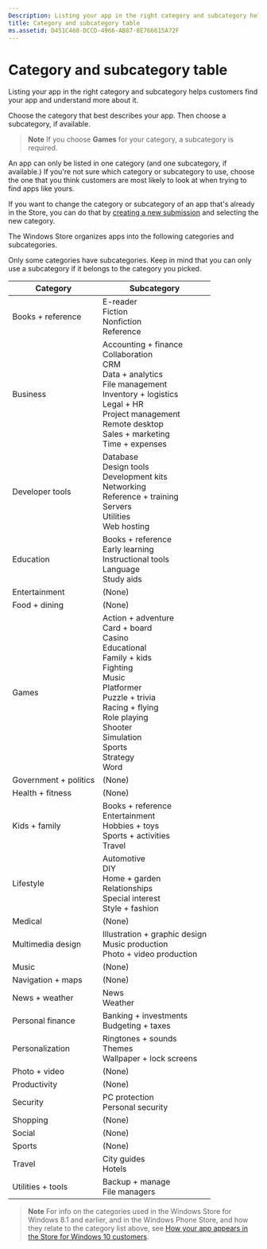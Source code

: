 ```yaml
---
Description: Listing your app in the right category and subcategory helps customers find your app and understand more about it.
title: Category and subcategory table
ms.assetid: D451C468-DCCD-4966-AB87-8E766615A72F
---
```


# Category and subcategory table


Listing your app in the right category and subcategory helps customers find your app and understand more about it.

Choose the category that best describes your app. Then choose a subcategory, if available.

> **Note**  If you choose **Games** for your category, a subcategory is required.

 

An app can only be listed in one category (and one subcategory, if available.) If you're not sure which category or subcategory to use, choose the one that you think customers are most likely to look at when trying to find apps like yours.

If you want to change the category or subcategory of an app that's already in the Store, you can do that by [creating a new submission](app-submissions.md) and selecting the new category.

The Windows Store organizes apps into the following categories and subcategories.

Only some categories have subcategories. Keep in mind that you can only use a subcategory if it belongs to the category you picked.


| Category                    | Subcategory                                       |
|-----------------------------|---------------------------------------------------|
| Books + reference           | E-reader <br> Fiction <br> Nonfiction <br> Reference |
| Business                    | Accounting + finance <br> Collaboration <br> CRM <br> Data + analytics <br> File management <br> Inventory + logistics <br> Legal + HR <br> Project management <br> Remote desktop <br> Sales + marketing <br> Time + expenses |
| Developer tools             | Database <br> Design tools <br> Development kits <br> Networking <br> Reference + training <br> Servers <br> Utilities <br> Web hosting |
| Education                   | Books + reference <br> Early learning <br> Instructional tools <br> Language <br> Study aids |
| Entertainment               | (None)                                            |
| Food + dining               | (None)                                            |
| Games                       | Action + adventure <br> Card + board <br> Casino <br> Educational <br> Family + kids <br> Fighting <br> Music <br> Platformer <br> Puzzle + trivia <br> Racing + flying <br> Role playing <br> Shooter <br> Simulation <br> Sports <br> Strategy <br> Word |
| Government + politics       | (None)                                            |
| Health + fitness            | (None)                                            |
| Kids + family               | Books + reference <br> Entertainment <br> Hobbies + toys <br> Sports + activities <br> Travel |
| Lifestyle                   | Automotive <br> DIY <br> Home + garden <br> Relationships <br> Special interest <br> Style + fashion |
| Medical                     | (None)                                            |
| Multimedia design           | Illustration + graphic design <br> Music production <br> Photo + video production |
| Music                       | (None)                                            |
| Navigation + maps           | (None)                                            |
| News + weather              | News <br> Weather                                 |
| Personal finance            | Banking + investments <br> Budgeting + taxes      |
| Personalization             | Ringtones + sounds <br> Themes <br> Wallpaper + lock screens |
| Photo + video               | (None)                                            |
| Productivity                | (None)                                            |
| Security                    | PC protection <br> Personal security <br>         |
| Shopping                    | (None)                                            |
| Social                      | (None)                                            |
| Sports                      | (None)                                            |
| Travel                      | City guides <br> Hotels                           |
| Utilities + tools           | Backup + manage <br> File managers                |
 

> **Note**  For info on the categories used in the Windows Store for Windows 8.1 and earlier, and in the Windows Phone Store, and how they relate to the category list above, see [How your app appears in the Store for Windows 10 customers](how-your-app-appears-in-the-store-for-windows-10-customers.md#category-changes).

<!--HONumber=Mar16_HO1-->
